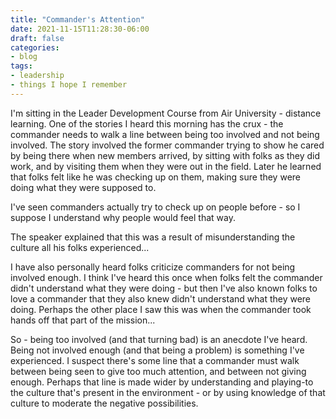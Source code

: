 ```yaml
---
title: "Commander's Attention"
date: 2021-11-15T11:28:30-06:00
draft: false
categories:
- blog
tags:
- leadership
- things I hope I remember
---
```


I'm sitting in the Leader Development Course from Air University - distance learning.  One of the stories I heard this morning has the crux - the commander needs to walk a line between being too involved and not being involved.  The story involved the former commander trying to show he cared by being there when new members arrived, by sitting with folks as they did work, and by visiting them when they were out in the field.  Later he learned that folks felt like he was checking up on them, making sure they were doing what they were supposed to.

I've seen commanders actually try to check up on people before - so I suppose I understand why people would feel that way.

The speaker explained that this was a result of misunderstanding the culture all his folks experienced...

I have also personally heard folks criticize commanders for not being involved enough.  I think I've heard this once when folks felt the commander didn't understand what they were doing - but then I've also known folks to love a commander that they also knew didn't understand what they were doing.  Perhaps the other place I saw this was when the commander took hands off that part of the mission...

So - being too involved (and that turning bad) is an anecdote I've heard.  Being not involved enough (and that being a problem) is something I've experienced.  I suspect there's some line that a commander must walk between being seen to give too much attention, and between not giving enough.  Perhaps that line is made wider by understanding and playing-to the culture that's present in the environment - or by using knowledge of that culture to moderate the negative possibilities.
